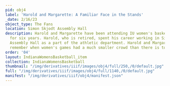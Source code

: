 ```yaml
---
pid: obj4
label: 'Harold and Margarette: A Familiar Face in the Stands'
_date: 2/16/23
object_type: The Fans
location: Simon Skjodt Assembly Hall
description: Harold and Margarette have been attending IU women's basketball games
  for six years. Harold, who is retired, spent his career working in Simon Skjodt
  Assembly Hall as a part of the athletic department. Harold and Margarette said they
  remember when women's games had a much smaller crowd than there is today.
order: '04'
layout: IndianaWomensBasketball_item
collection: IndianaWomensBasketball
thumbnail: "/img/derivatives/iiif/images/obj4/full/250,/0/default.jpg"
full: "/img/derivatives/iiif/images/obj4/full/1140,/0/default.jpg"
manifest: "/img/derivatives/iiif/obj4/manifest.json"
---
```

